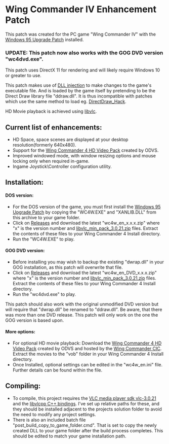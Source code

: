 # Wing Commander IV Enhancement Patch
This patch was created for the PC game "Wing Commander IV" with the [Windows 95 Upgrade Patch](https://www.wcnews.com/wcpedia/Windows_95_Upgrade) installed.
### UPDATE: This patch now also works with the GOG DVD version "wc4dvd.exe".


This patch uses DirectX 11 for rendering and will likely require Windows 10 or greater to use.

This patch makes use of [DLL injection](https://en.wikipedia.org/wiki/DLL_injection) to make changes to the game's executable file. And is loaded by the game itself by pretending to be the Direct Draw library file "ddraw.dll". It is thus incompatible with patches which use the same method to load eg. [DirectDraw_Hack](https://www.wcnews.com/wcpedia/DirectDraw_Hack "DirectDraw DLL replacement").


HD Movie playback is achieved using [libvlc](https://www.videolan.org/vlc/libvlc.html "libVLC is the core engine and the interface to the multimedia framework on which VLC media player is based.").
## Current list of enhancements:
- HD Space, space scenes are displayed at your desktop resolution(formerly 640x480).
- Support for the [Wing Commander 4 HD Video Pack](https://www.wcnews.com/wcpedia/Wing_Commander_4_HD_Video_Pack) created by ODVS. 
- Improved windowed mode, with window resizing options and mouse locking only when required in-game.
- Ingame Joystick\Controller configuration utility.

## Installation:

#### DOS version:
- For the DOS version of the game, you must first install the [Windows 95 Upgrade Patch](https://www.wcnews.com/wcpedia/Windows_95_Upgrade) by copying the "WC4W.EXE" and "XANLIB.DLL" from this archive to your game folder.
- Click on [Releases](https://github.com/mattwells77/Wing_Commander_IV_Enhancement_Patch/releases) and download the latest "wc4w_en_x.x.x.zip" where "x" is the version number and [libvlc_min_pack_3.0.21.zip](https://github.com/mattwells77/Wing_Commander_III_Enhancement_Patch/releases/tag/libvlc_min_pack_3.0.21) files. Extract the contents of these files to your Wing Commander 4 Install directory.
- Run the "WC4W.EXE" to play.

#### GOG DVD version:
- Before installing you may wish to backup the existing "dwrap.dll" in your GOG installation, as this patch will overwrite that file. 
- Click on [Releases](https://github.com/mattwells77/Wing_Commander_IV_Enhancement_Patch/releases) and download the latest "wc4w_en_DVD_x.x.x.zip" where "x" is the version number and [libvlc_min_pack_3.0.21.zip](https://github.com/mattwells77/Wing_Commander_III_Enhancement_Patch/releases/tag/libvlc_min_pack_3.0.21) files. Extract the contents of these files to your Wing Commander 4 Install directory.
- Run the "wc4dvd.exe" to play.

This patch should also work with the original unmodified DVD version but will require that "dwrap.dll" be renamed to "ddraw.dll". Be aware, that there was more than one DVD release. This patch will only work on the one the GOG version is based upon.

#### More options:
- For optional HD movie playback: Download the [Wing Commander 4 HD Video Pack](https://www.wcnews.com/wcpedia/Wing_Commander_4_HD_Video_Pack) created by ODVS and hosted by the [Wing Commander CIC](https://www.wcnews.com/#). Extract the movies to the "vob" folder in your Wing Commander 4 Install directory.
- Once Installed, optional settings can be edited in the "wc4w_en.ini" file. Further details can be found within the file.

## Compiling:
- To compile, this project requires the [VLC media player sdk vlc-3.0.21](https://download.videolan.org/pub/videolan/vlc/last/win32/) and the [libvlcpp C++ bindings](https://github.com/videolan/libvlcpp). I've set up relative paths for these, and they should be installed adjacent to the projects solution folder to avoid the need to modify any project settings.
- There is also an included batch file "post_build_copy_to_game_folder.cmd". That is set to copy the newly created DLL to your game folder after the build process completes. This should be edited to match your game installation path.
